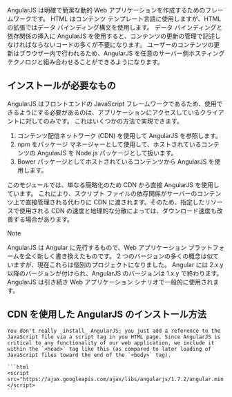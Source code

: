 AngularJS は明確で簡潔な動的 Web アプリケーションを作成するためのフレームワークです。 HTML はコンテンツ テンプレート言語に使用しますが、HTML の拡張ではデータ バインディング構文を使用します。 データ バインディングと依存関係の挿入に AngularJS を使用すると、コンテンツの更新の管理で記述しなければならないコードの多くが不要になります。 ユーザーのコンテンツの更新はブラウザー内で行われるため、AngularJS を任意のサーバー側ホスティング テクノロジと組み合わせることができるようになります。

## <a name="what-must-be-installed"></a>インストールが必要なもの

AngularJS はフロントエンドの JavaScript フレームワークであるため、使用できるようにする必要があるのは、アプリケーションにアクセスしているクライアントに対してのみです。 これはいくつかの方法で実現できます。

1. コンテンツ配信ネットワーク (CDN) を使用して AngularJS を参照します。
1. npm をパッケージ マネージャーとして使用して、ホストされているコンテンツの AngularJS を Node.js パッケージとして扱います。
1. Bower パッケージとしてホストされているコンテンツから AngularJS を使用します。

このモジュールでは、単なる簡略化のため CDN から直接 AngularJS を使用しています。 これにより、スクリプト ファイルの依存関係がサーバーのコンテンツ上で直接管理される代わりに CDN に渡されます。そのため、指定したリソースで使用される CDN の速度と地理的な分散によっては、ダウンロード速度も改善する場合があります。

> [!Note]
> AngularJS は Angular に先行するもので、Web アプリケーション プラットフォームを全く新しく書き換えたものです。 2 つのバージョンの多くの概念は似ていますが、現在これらは個別のプロジェクトになりました。 Angular には 2.x.y 以降のバージョンが付けられ、AngularJS のバージョンは 1.x.y で終わります。 AngularJS は引き続き Web アプリケーション シナリオで一般的に使用されます。

## <a name="how-to-install-angularjs-via-cdn"></a>CDN を使用した AngularJS のインストール方法

    You don't really _install_ AngularJS; you just add a reference to the JavaScript file via a script tag in you HTML page. Since AngularJS is critical to any functionality of our web application, we include it within the `<head>` tag like this (as compared to later loading of JavaScript files toward the end of the `<body>` tag).

    ```html
    <script src="https://ajax.googleapis.com/ajax/libs/angularjs/1.7.2/angular.min.js"></script>
    ```
